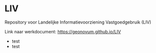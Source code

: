 # LIV
Repository  voor Landelijke Informatievoorziening Vastgoedgebruik (LIV)

Link naar werkdocument: https://geonovum.github.io/LIV

* test
* test
